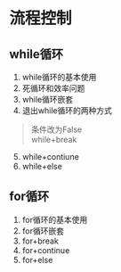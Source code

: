 # 流程控制

## while循环

1. while循环的基本使用
2. 死循环和效率问题
3. while循环嵌套
4. 退出while循环的两种方式

> 条件改为False  
> while+break

5. while+contiune
6. while+else

## for循环

1. for循环的基本使用
2. for循环嵌套
3. for+break
4. for+continue
5. for+else
